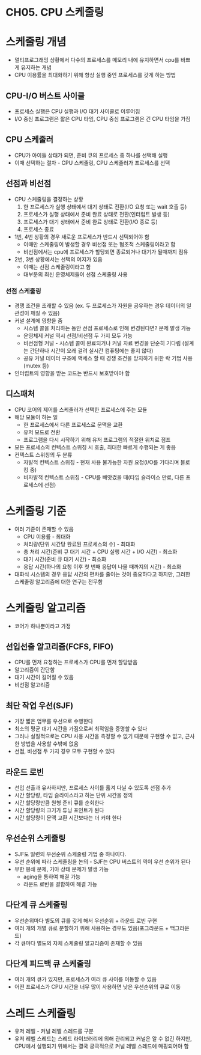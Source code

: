 # CH05. CPU 스케줄링

# 스케줄링 개념

- 멀티프로그래밍 상황에서 다수의 프로세스를 메모리 내에 유지하면서 cpu를 바쁘게 유지하는 개념
- CPU 이용률을 최대화하기 위해 항상 실행 중인 프로세스를 갖게 하는 방법

## CPU-I/O 버스트 사이클

- 프로세스 실행은 CPU 실행과 I/O 대기 사이클로 이루어짐
- I/O 중심 프로그램은 짧은 CPU 타임, CPU 중심 프로그램은 긴 CPU 타임을 가짐

## CPU 스케줄러

- CPU가 아이들 상태가 되면, 준비 큐의 프로세스 중 하나를 선택해 실행
- 이때 선택하는 절차 - CPU 스케줄링, CPU 스케줄러가 프로세스를 선택

## 선점과 비선점

- CPU 스케줄링을 결정하는 상황
    1. 한 프로세스가 실행 상태에서 대기 상태로 전환(I/O 요청 또는 wait 호출 등)
    2. 프로세스가 실행 상태에서 준비 완료 상태로 전환(인터럽트 발생 등)
    3. 프로세스가 대기 상태에서 준비 완료 상태로 전환(I/O 종료 등)
    4. 프로세스 종료
- 1번, 4번 상황의 경우 새로운 프로세스가 반드시 선택되어야 함
    - 이때만 스케줄링이 발생할 경우 비선점 또는 협조적 스케줄링이라고 함
    - 비선점에서는 cpu에 프로세스가 할당되면 종료되거나 대기가 될때까지 점유
- 2번, 3번 상황에서는 선택의 여지가 있음
    - 이때는 선점 스케줄링이라고 함
    - 대부분의 최신 운영체제들이 선점 스케줄링 사용

### 선점 스케줄링

- 경쟁 조건을 초래할 수 있음
(ex. 두 프로세스가 자원을 공유하는 경우 데이터의 일관성이 깨질 수 있음)
- 커널 설계에 영향을 줌
    - 시스템 콜을 처리하는 동안 선점 프로세스로 인해 변경된다면? 문제 발생 가능
    - 운영체제 커널 역시 선점/비선점 두 가지 모두 가능
    - 비선점형 커널 - 시스템 콜이 완료되거나 커널 자료 변경을 단순히 기다림
    (설계는 간단하나 시간이 오래 걸려 실시간 컴퓨팅에는 좋지 않다)
    - 공유 커널 데이터 구조에 액세스 할 때 경쟁 조건을 방지하기 위한 락 기법 사용(mutex 등)
- 인터럽트의 영향을 받는 코드는 반드시 보호받아야 함

## 디스패처

- CPU 코어의 제어를 스케줄러가 선택한 프로세스에 주는 모듈
- 해당 모듈이 하는 일
    - 한 프로세스에서 다른 프로세스로 문맥을 교환
    - 유저 모드로 전환
    - 프로그램을 다시 시작하기 위해 유저 프로그램의 적절한 위치로 점프
- 모든 프로세스의 컨텍스트 스위칭 시 호출, 최대한 빠르게 수행되는 게 좋음
- 컨텍스트 스위칭의 두 분류
    - 자발적 컨텍스트 스위칭 - 현재 사용 불가능한 자원 요청(I/O를 기다리며 블로킹 중)
    - 비자발적 컨텍스트 스위칭 - CPU를 빼앗겼을 때(타임 슬라이스 만료, 다른 프로세스에 선점)

# 스케줄링 기준

- 여러 기준이 존재할 수 있음
    - CPU 이용률 - 최대화
    - 처리량(단위 시간당 완료된 프로세스의 수) - 최대화
    - 총 처리 시간(준비 큐 대기 시간 + CPU 실행 시간 + I/O 시간) - 최소화
    - 대기 시간(준비 큐 대기 시간) - 최소화
    - 응답 시간(하나의 요청 이후 첫 번째 응답이 나올 때까지의 시간) - 최소화
- 대화식 시스템의 경우 응답 시간의 편차를 줄이는 것이 중요하다고 하지만, 그러한 스케줄링 알고리즘에 대한 연구는 전무함

# 스케줄링 알고리즘

- 코어가 하나뿐이라고 가정

## 선입선출 알고리즘(FCFS, FIFO)

- CPU를 먼저 요청하는 프로세스가 CPU를 먼저 할당받음
- 알고리즘이 간단함
- 대기 시간이 길어질 수 있음
- 비선점 알고리즘

## 최단 작업 우선(SJF)

- 가장 짧은 업무를 우선으로 수행한다
- 최소의 평균 대기 시간을 가짐으로써 최적임을 증명할 수 있다
- 그러나 실질적으로는 CPU 사용 시간을 측정할 수 없기 때문에 구현할 수 없고, 근사한 방법을 사용할 수밖에 없음
- 선점, 비선점 두 가지 경우 모두 구현할 수 있다

## 라운드 로빈

- 선입 선출과 유사하지만, 프로세스 사이를 옮겨 다닐 수 있도록 선점 추가
- 시간 할당량, 타임 슬라이스라고 하는 단위 시간을 정의
- 시간 할당량만큼 원형 준비 큐를 순회한다
- 시간 할당량의 크기가 튜닝 포인트가 된다
- 시간 할당량이 문맥 교환 시간보다는 더 커야 한다

## 우선순위 스케줄링

- SJF도 일련의 우선순위 스케줄링 기법 중 하나이다.
- 우선 순위에 따라 스케줄링을 논의 - SJF는 CPU 버스트의 역이 우선 순위가 된다
- 무한 봉쇄 문제, 기아 상태 문제가 발생 가능
    - aging을 통하여 해결 가능
    - 라운드 로빈을 결합하여 해결 가능

## 다단계 큐 스케줄링

- 우선순위마다 별도의 큐를 갖게 해서 우선순위 + 라운드 로빈 구현
- 여러 개의 개별 큐로 분할하기 위해 사용하는 경우도 있음(포그라운드 + 백그라운드)
- 각 큐마다 별도의 자체 스케줄링 알고리즘이 존재할 수 있음

## 다단계 피드백 큐 스케줄링

- 여러 개의 큐가 있지만, 프로세스가 여러 큐 사이를 이동할 수 있음
- 어떤 프로세스가 CPU 시간을 너무 많이 사용하면 낮은 우선순위의 큐로 이동

# 스레드 스케줄링

- 유저 레벨 - 커널 레벨 스레드를 구분
- 유저 레벨 스레드는 스레드 라이브러리에 의해 관리되고 커널은 알 수 없긴 하지만,
CPU에서 실행되기 위해서는 결국 궁극적으로 커널 레벨 스레드에 매핑되어야 함